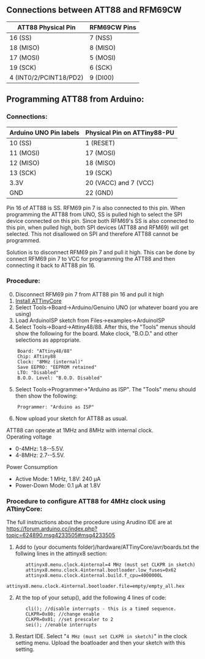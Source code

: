 ## Connections between ATT88 and RFM69CW

ATT88 Physical Pin | RFM69CW Pins
-------------------|-------------
16 (SS)                    |   7 (NSS)
18 (MISO)                  |   8 (MISO)
17 (MOSI)                  |   5 (MOSI)
19 (SCK)                   |   6 (SCK)
4 (INT0/2/PCINT18/PD2)    |   9 (DI00)

## Programming ATT88 from Arduino:

### Connections:
Arduino UNO Pin labels |  Physical Pin on ATTiny88-PU
-----------------------|------------------------------
10 (SS)           |       1 (RESET)
11 (MOSI)         |      17 (MOSI)
12 (MISO)         |      18 (MISO)
13 (SCK)          |      19 (SCK)
3.3V              |      20 (VACC) and 7 (VCC)
GND               |      22 (GND)

Pin 16 of ATT88 is SS. RFM69 pin 7 is also connected to this pin.
When programming the ATT88 from UNO, SS is pulled high to select the
SPI device connected on this pin.  Since both RFM69's SS is also
connected to this pin, when pulled high, both SPI devices (ATT88 and
RFM69) will get selected.  This not disallowed on SPI and therefore
ATT88 cannot be programmed.

Solution is to disconnect RFM69 pin 7 and pull it high.  This can be
done by connect RFM69 pin 7 to VCC for programming the ATT88 and then
connecting it back to ATT88 pin 16.

### Procedure:
0. Disconnect RFM69 pin 7 from ATT88 pin 16 and pull it high
1. [Install ATTinyCore](https://github.com/SpenceKonde/ATTinyCore/blob/master/Installation.md)
2. Select  Tools->Board->Arduino/Genuino UNO    (or whatever board you are using)
3. Load ArduinoISP sketch from Files->examples->ArduinoISP
4. Select  Tools->Board->Attiny48/88.  After this, the "Tools" menus should show the following for the board.  Make clock, "B.O.D." and other selections as appropriate.  
```
    Board: "ATtiny48/88"
    Chip: ATtiny88
    Clock: "8MHz (internal)"
    Save EEPRO: "EEPROM retained"
    LTO: "Disabled"
    B.O.D. Level: "B.O.D. Disabled"
```
5. Select Tools->Programmer->"Arduino as ISP".  The "Tools" menu should then show the following:
```
    Programmer: "Arduino as ISP"
```
6. Now upload your sketch for ATT88 as usual.

ATT88 can operate at 1MHz and 8MHz with internal clock.  
Operating voltage 
   * 0-4MHz: 1.8--5.5V.
   * 4-8MHz: 2.7--5.5V.   

Power Consumption
   * Active Mode: 1 MHz, 1.8V: 240 μA
   * Power-Down Mode: 0.1 μA at 1.8V

### Procedure to configure ATT88 for 4MHz clock using ATtinyCore:

 The full instructions about the procedure using Arudino IDE are at
 https://forum.arduino.cc/index.php?topic=624890.msg4233505#msg4233505

1. Add to (your documents folder)/hardware/ATTinyCore/avr/boards.txt the follwing lines in the attinyx8 section:
```
       attinyx8.menu.clock.4internal=4 MHz (must set CLKPR in sketch)
       attinyx8.menu.clock.4internal.bootloader.low_fuses=0x62
       attinyx8.menu.clock.4internal.build.f_cpu=4000000L
       attinyx8.menu.clock.4internal.bootloader.file=empty/empty_all.hex
```
2. At the top of your setup(), add the following 4 lines of code:
```
       cli(); //disable interrupts - this is a timed sequence.
       CLKPR=0x80; //change enable
       CLKPR=0x01; //set prescaler to 2
       sei(); //enable interrupts
```
3. Restart IDE.  Select "```4 MHz (must set CLKPR in sketch)```" in the clock setting menu.  Upload
the boatloader and then your sketch with this setting.
